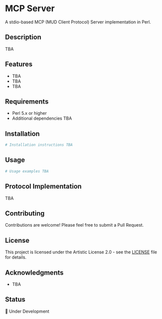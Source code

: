 # MCP Server

A stdio-based MCP (MUD Client Protocol) Server implementation in Perl.

## Description

TBA

## Features

- TBA
- TBA
- TBA

## Requirements

- Perl 5.x or higher
- Additional dependencies TBA

## Installation

```bash
# Installation instructions TBA
```

## Usage

```perl
# Usage examples TBA
```

## Protocol Implementation

TBA

## Contributing

Contributions are welcome! Please feel free to submit a Pull Request.

## License

This project is licensed under the Artistic License 2.0 - see the [LICENSE](LICENSE) file for details.

## Acknowledgments

- TBA

## Status

🚧 Under Development 